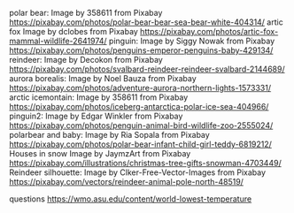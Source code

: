 polar bear: Image by 358611 from Pixabay  https://pixabay.com/photos/polar-bear-bear-sea-bear-white-404314/
artic fox Image by dclobes from Pixabay  https://pixabay.com/photos/artic-fox-mammal-wildlife-2641974/
pinguin: Image by Siggy Nowak from Pixabay  https://pixabay.com/photos/penguins-emperor-penguins-baby-429134/
reindeer: Image by Decokon from Pixabay https://pixabay.com/photos/svalbard-reindeer-reindeer-svalbard-2144689/
aurora borealis: Image by Noel Bauza from Pixabay https://pixabay.com/photos/adventure-aurora-northern-lights-1573331/
arctic icemontain: Image by 358611 from Pixabay https://pixabay.com/photos/iceberg-antarctica-polar-ice-sea-404966/
pinguin2: Image by Edgar Winkler from Pixabay https://pixabay.com/photos/penguin-animal-bird-wildlife-zoo-2555024/
polarbear and baby: Image by Ria Sopala from Pixabay  https://pixabay.com/photos/polar-bear-infant-child-girl-teddy-6819212/ 
Houses in snow  Image by JaymzArt from Pixabay https://pixabay.com/illustrations/christmas-tree-gifts-snowman-4703449/
Reindeer silhouette: Image by Clker-Free-Vector-Images from Pixabay  https://pixabay.com/vectors/reindeer-animal-pole-north-48519/

questions
https://wmo.asu.edu/content/world-lowest-temperature